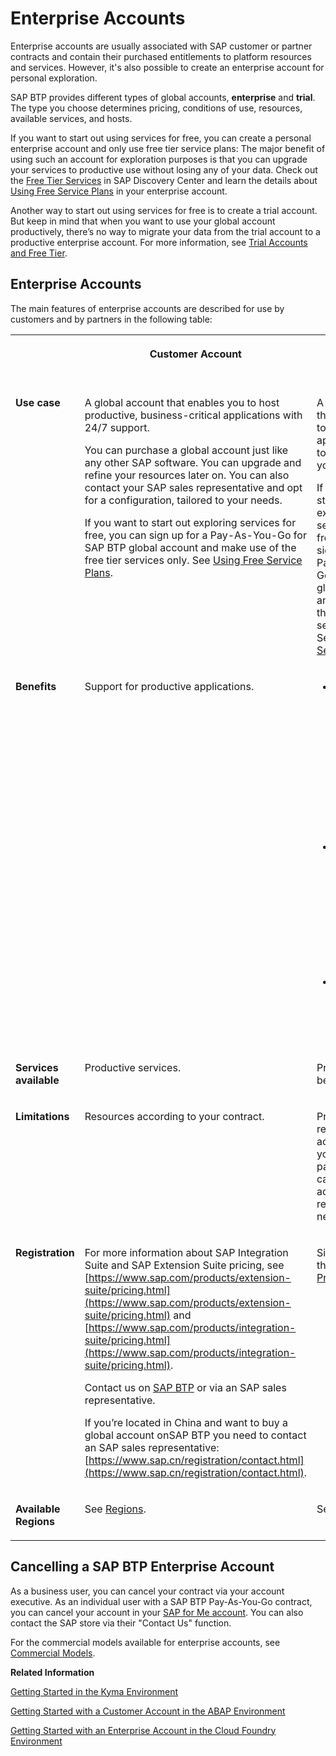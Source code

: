 <!-- loio171511cc425c4e079d0684936486eee6 -->

# Enterprise Accounts

Enterprise accounts are usually associated with SAP customer or partner contracts and contain their purchased entitlements to platform resources and services. However, it's also possible to create an enterprise account for personal exploration.

SAP BTP provides different types of global accounts, **enterprise** and **trial**. The type you choose determines pricing, conditions of use, resources, available services, and hosts.

If you want to start out using services for free, you can create a personal enterprise account and only use free tier service plans: The major benefit of using such an account for exploration purposes is that you can upgrade your services to productive use without losing any of your data. Check out the [Free Tier Services](https://discovery-center.cloud.sap/#/viewServices?provider=all&regions=all&category=freetierservices) in SAP Discovery Center and learn the details about [Using Free Service Plans](using-free-service-plans-524e108.md) in your enterprise account.

Another way to start out using services for free is to create a trial account. But keep in mind that when you want to use your global account productively, there’s no way to migrate your data from the trial account to a productive enterprise account. For more information, see [Trial Accounts and Free Tier](trial-accounts-and-free-tier-046f127.md).



<a name="loio171511cc425c4e079d0684936486eee6__section_fc5_nwf_5gb"/>

## Enterprise Accounts

The main features of enterprise accounts are described for use by customers and by partners in the following table:


<table>
<tr>
<th valign="top">



</th>
<th valign="top">

Customer Account

</th>
<th valign="top">

Partner Account

</th>
</tr>
<tr>
<td valign="top">

**Use case** 

</td>
<td valign="top">

A global account that enables you to host productive, business-critical applications with 24/7 support.

You can purchase a global account just like any other SAP software. You can upgrade and refine your resources later on. You can also contact your SAP sales representative and opt for a configuration, tailored to your needs.

If you want to start out exploring services for free, you can sign up for a Pay-As-You-Go for SAP BTP global account and make use of the free tier services only. See [Using Free Service Plans](using-free-service-plans-524e108.md).

</td>
<td valign="top">

A global account that enables you to build applications and to sell them to your customers.

If you want to start out exploring services for free, you can sign up for a Pay-As-You-Go for SAP BTP global account and make use of the free tier services only. See [Using Free Service Plans](using-free-service-plans-524e108.md).

</td>
</tr>
<tr>
<td valign="top">

**Benefits** 

</td>
<td valign="top">

Support for productive applications.

</td>
<td valign="top">

-   Includes SAP Application Development licenses that enable you to get started with scenarios across cloud and on-premise applications.

-   Offers the opportunity to certify applications and receive SAP partner logo package with usage policies.

-   Advertise and sell applications via the SAP Store




</td>
</tr>
<tr>
<td valign="top">

**Services available** 

</td>
<td valign="top">

Productive services.

</td>
<td valign="top">

Productive and beta services.

</td>
</tr>
<tr>
<td valign="top">

**Limitations** 

</td>
<td valign="top">

Resources according to your contract.

</td>
<td valign="top">

Predefined resources according to your partner package. You can purchase additional resources if necessary.

</td>
</tr>
<tr>
<td valign="top">

**Registration** 

</td>
<td valign="top">

For more information about SAP Integration Suite and SAP Extension Suite pricing, see [https://www.sap.com/products/extension-suite/pricing.html](https://www.sap.com/products/extension-suite/pricing.html) and [https://www.sap.com/products/integration-suite/pricing.html](https://www.sap.com/products/integration-suite/pricing.html).

Contact us on [SAP BTP](https://www.sap.com/products/business-technology-platform.html) or via an SAP sales representative.

If you’re located in China and want to buy a global account onSAP BTP you need to contact an SAP sales representative: [https://www.sap.cn/registration/contact.html](https://www.sap.cn/registration/contact.html).

</td>
<td valign="top">

Sign up to join the [SAP Partner Program](https://www.sap.com/partners/partner-program/build.html).

</td>
</tr>
<tr>
<td valign="top">

**Available Regions** 

</td>
<td valign="top">

See [Regions](regions-350356d.md).

</td>
<td valign="top">

See [Regions](regions-350356d.md).

</td>
</tr>
</table>



<a name="loio171511cc425c4e079d0684936486eee6__section_u12_ww2_2yb"/>

## Cancelling a SAP BTP Enterprise Account

As a business user, you can cancel your contract via your account executive. As an individual user with a SAP BTP Pay-As-You-Go contract, you can cancel your account in your [SAP for Me account](https://me.sap.com). You can also contact the SAP store via their "Contact Us" function.



For the commercial models available for enterprise accounts, see [Commercial Models](commercial-models-263d400.md).

**Related Information**  


[Getting Started in the Kyma Environment](../20-getting-started/getting-started-in-the-kyma-environment-d1abd18.md "As an administrator, you must perform several steps to set up a fully operational Kyma environment to which you can connect the chosen SAP solutions.")

[Getting Started with a Customer Account in the ABAP Environment](../20-getting-started/getting-started-with-a-customer-account-in-the-abap-environment-e34a329.md "After you have purchased a customer account, learn how to get started in the ABAP environment.")

[Getting Started with an Enterprise Account in the Cloud Foundry Environment](../20-getting-started/getting-started-with-an-enterprise-account-in-the-cloud-foundry-environment-56440ab.md "Quickly get started with an enterprise account in the Cloud Foundry Environment.")

